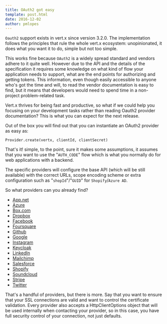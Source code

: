 ```yaml
---
title: OAuth2 got easy
template: post.html
date: 2016-12-02
author: pmlopes
---
```


`Oauth2` support exists in vert.x since version 3.2.0. The implementation follows the principles that rule the whole vert.x ecosystem: unopinionated, it does what you want it to do, simple but not too simple.

This works fine because `OAuth2` is a widely spread standard and vendors adhere to it quite well. However due to the API and the details of the specification it requires some knowledge on what kind of flow your application needs to support, what are the end points for authorizing and getting tokens. This information, even though easily accessible to anyone who's got the time and will, to read the vendor documentation is easy to find, but it means that developers would need to spend time in a non-project problem-related task.

Vert.x thrives for being fast and productive, so what if we could help you focusing on your development tasks rather than reading Oauth2 provider documentation? This is what you can expect for the next release.

Out of the box you will find out that you can instantiate an OAuth2 provider as easy as:

```
Provider.create(vertx, clientId, clientSecret)
```

That's it! simple, to the point, sure it makes some assumptions, it assumes that you want to use the "`AUTH_CODE`" flow which is what you normally do for web applications with a backend.

The specific providers will configure the base API (which will be still available) with the correct URLs, scope encoding scheme or extra configuration such as "`shopId`"/"`GUID`" for `Shopify`/`Azure AD`.

So what providers can you already find?

 * [App.net](https://app.net/)
 * [Azure](https://azure.microsoft.com/en-us/)
 * [Box.com](https://box.com)
 * [Dropbox](https://dropbox.com)
 * [Facebook](https://facebook.com)
 * [Foursquare](https://foursquare.com)
 * [Github](http://github.com)
 * [Google](https://google.com)
 * [Instagram](https://instagram.com)
 * [Keycloak](https://keycloak.org)
 * [LinkedIn](https://linkedin.com)
 * [Mailchimp](https://mailchimp.com)
 * [Salesforce](https://salesforce.com)
 * [Shopify](https://shopify.com)
 * [Soundcloud](https://soundcloud.com)
 * [Stripe](https://stripe.com)
 * [Twitter](https://twitter.com)

That's a handful of providers, but there is more. Say that you want to ensure that your SSL connections are valid and want to control the certificate validation. Every provider also accepts a HttpClientOptions object that will be used internally when contacting your provider, so in this case, you have full security control of your connection, not just defaults.
